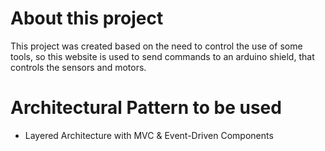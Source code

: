 # About this project
This project was created based on the need to control the use of some tools, so this website is used to send commands to an arduino shield, that controls the sensors and motors.


#  Architectural Pattern to be used
- Layered Architecture with MVC & Event-Driven Components
